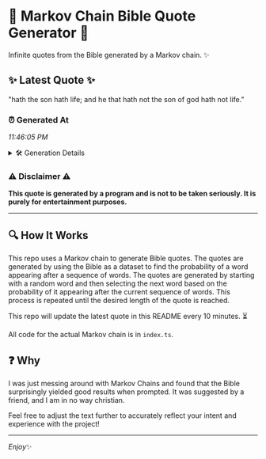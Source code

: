 # 📖 Markov Chain Bible Quote Generator 📖

Infinite quotes from the Bible generated by a Markov chain. ✨

## ✨ Latest Quote ✨
"hath the son hath life; and he that hath not the son of god hath not life."

### ⏰ Generated At
*11:46:05 PM*

<details>
    <summary>🛠️ Generation Details</summary>
    <p>
        <strong>🌱 Seed:</strong> hath<br>
        <strong>🔄 Iterations:</strong> 16<br>
        <strong>📜 Context History:</strong><br>[ hath ]: the<br>[ hath, the ]: son<br>[ hath, the, son ]: hath<br>[ hath, the, son, hath ]: life;<br>[ hath, the, son, hath, life; ]: and<br>[ hath, the, son, hath, life;, and ]: he<br>[ the, son, hath, life;, and, he ]: that<br>[ son, hath, life;, and, he, that ]: hath<br>[ hath, life;, and, he, that, hath ]: not<br>[ life;, and, he, that, hath, not ]: the<br>[ and, he, that, hath, not, the ]: son<br>[ he, that, hath, not, the, son ]: of<br>[ that, hath, not, the, son, of ]: god<br>[ hath, not, the, son, of, god ]: hath<br>[ not, the, son, of, god, hath ]: not<br>[ the, son, of, god, hath, not ]: life.<br>
    </p>
</details>

### ⚠️ Disclaimer ⚠️
**This quote is generated by a program and is not to be taken seriously. It is purely for entertainment purposes.**

---

## 🔍 How It Works

This repo uses a Markov chain to generate Bible quotes. The quotes are generated by using the Bible as a dataset to find the probability of a word appearing after a sequence of words. The quotes are generated by starting with a random word and then selecting the next word based on the probability of it appearing after the current sequence of words. This process is repeated until the desired length of the quote is reached.

This repo will update the latest quote in this README every 10 minutes. ⏳

All code for the actual Markov chain is in `index.ts`.

## ❓ Why

I was just messing around with Markov Chains and found that the Bible surprisingly yielded good results when prompted. 
It was suggested by a friend, and I am in no way christian.

Feel free to adjust the text further to accurately reflect your intent and experience with the project!

---

*Enjoy*✨
